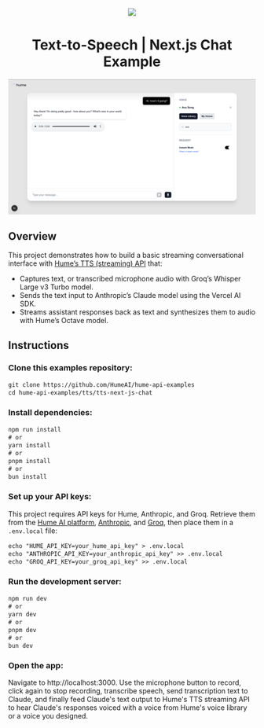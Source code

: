 <div align="center">
  <img src="https://storage.googleapis.com/hume-public-logos/hume/hume-banner.png">
  <h1>Text-to-Speech | Next.js Chat Example</h1>
</div>

![preview.png](preview.png)

## Overview

This project demonstrates how to build a basic streaming conversational interface with [Hume’s TTS (streaming) API](https://dev.hume.ai/reference/text-to-speech-tts/synthesize-json-streaming) that:

- Captures text, or transcribed microphone audio with Groq’s Whisper Large v3 Turbo model.
- Sends the text input to Anthropic’s Claude model using the Vercel AI SDK.
- Streams assistant responses back as text and synthesizes them to audio with Hume’s Octave model.

## Instructions

### Clone this examples repository:

```shell
git clone https://github.com/HumeAI/hume-api-examples
cd hume-api-examples/tts/tts-next-js-chat
```

### Install dependencies:

```shell
npm run install
# or
yarn install
# or
pnpm install
# or
bun install
```

### Set up your API keys:

This project requires API keys for Hume, Anthropic, and Groq. Retrieve them from the [Hume AI platform](https://platform.hume.ai/settings/keys), [Anthropic](https://www.anthropic.com/api), and [Groq](https://groq.com/), then place them in a `.env.local` file:

```shell
echo "HUME_API_KEY=your_hume_api_key" > .env.local
echo "ANTHROPIC_API_KEY=your_anthropic_api_key" >> .env.local
echo "GROQ_API_KEY=your_groq_api_key" >> .env.local
```

### Run the development server:

```shell
npm run dev
# or
yarn dev
# or
pnpm dev
# or
bun dev
```

### Open the app:

Navigate to http://localhost:3000. Use the microphone button to record, click again to stop recording, transcribe speech, send transcription text to Claude, and finally feed Claude's text output to Hume's TTS streaming API to hear Claude's responses voiced with a voice from Hume's voice library or a voice you designed.
